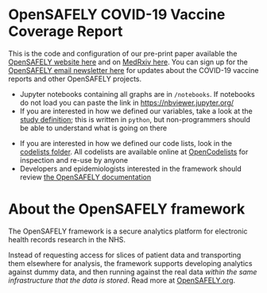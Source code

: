 # OpenSAFELY COVID-19 Vaccine Coverage Report

This is the code and configuration of our pre-print paper available the [OpenSAFELY website here](https://opensafely.org/research/2021/covid-vaccine-coverage/) and on [MedRxiv here](https://www.medrxiv.org/content/10.1101/2021.01.25.21250356v1). You can sign up for the [OpenSAFELY email newsletter here](https://opensafely.org/contact/) for updates about the COVID-19 vaccine reports and other OpenSAFELY projects.

- Jupyter notebooks containing all graphs are in `/notebooks`. If notebooks do not load you can paste the link in https://nbviewer.jupyter.org/
- If you are interested in how we defined our variables, take a look at the [study definition](analysis/study_definition.py); this is written in `python`, but non-programmers should be able to understand what is going on there
* If you are interested in how we defined our code lists, look in the [codelists folder](./codelists/). All codelists are available online at [OpenCodelists](https://codelists.opensafely.org/) for inspection and re-use by anyone 
* Developers and epidemiologists interested in the framework should review [the OpenSAFELY documentation](https://docs.opensafely.org)

# About the OpenSAFELY framework

The OpenSAFELY framework is a secure analytics platform for
electronic health records research in the NHS.

Instead of requesting access for slices of patient data and
transporting them elsewhere for analysis, the framework supports
developing analytics against dummy data, and then running against the
real data *within the same infrastructure that the data is stored*.
Read more at [OpenSAFELY.org](https://opensafely.org). 


